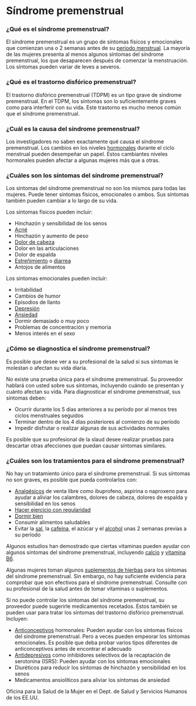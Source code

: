 Síndrome premenstrual
=====================


### ¿Qué es el síndrome premenstrual?


El síndrome premenstrual es un grupo de síntomas físicos y emocionales 
que comienzan una o 2 semanas antes de su [periodo menstrual](https://medlineplus.gov/spanish/menstruation.html). La mayoría de las mujeres presenta al menos algunos síntomas del síndrome 
premenstrual, los que desaparecen después de comenzar la menstruación. 
Los síntomas pueden variar de leves a severos.


### ¿Qué es el trastorno disfórico premenstrual?


El trastorno disfórico premenstrual (TDPM) es un tipo grave de síndrome 
premenstrual. En el TDPM, los síntomas son lo suficientemente graves como 
para interferir con su vida. Este trastorno es mucho menos común que el 
síndrome premenstrual.


### ¿Cuál es la causa del síndrome premenstrual?


Los investigadores no saben exactamente qué causa el síndrome 
premenstrual. Los cambios en los niveles [hormonales](https://medlineplus.gov/spanish/hormones.html) durante el ciclo 
menstrual pueden desempeñar un papel. Estos cambiantes niveles 
hormonales pueden afectar a algunas mujeres más que a otras.


### ¿Cuáles son los síntomas del síndrome premenstrual?


Los síntomas del síndrome premenstrual no son los mismos para todas 
las mujeres. Puede tener síntomas físicos, emocionales o ambos. Sus 
síntomas también pueden cambiar a lo largo de su vida.


Los síntomas físicos pueden incluir:


* Hinchazón y sensibilidad de los senos
* [Acné](https://medlineplus.gov/spanish/acne.html)
* Hinchazón y aumento de peso
* [Dolor de cabeza](https://medlineplus.gov/spanish/headache.html)
* Dolor en las articulaciones
* Dolor de espalda
* [Estreñimiento](https://medlineplus.gov/spanish/constipation.html) o [diarrea](https://medlineplus.gov/spanish/diarrhea.html)
* Antojos de alimentos


Los síntomas emocionales pueden incluir:


* Irritabilidad
* Cambios de humor
* Episodios de llanto
* [Depresión](https://medlineplus.gov/spanish/depression.html)
* [Ansiedad](https://medlineplus.gov/spanish/anxiety.html)
* Dormir demasiado o muy poco
* Problemas de concentración y memoria
* Menos interés en el sexo


### ¿Cómo se diagnostica el síndrome premenstrual?


Es posible que desee ver a su profesional de la salud si sus síntomas le 
molestan o afectan su vida diaria.


No existe una prueba única para el síndrome premenstrual. Su proveedor 
hablará con usted sobre sus síntomas, incluyendo cuándo se presentan y 
cuánto afectan su vida. Para diagnosticar el síndrome premenstrual, sus 
síntomas deben:


* Ocurrir durante los 5 días anteriores a su período por al menos tres ciclos 
menstruales seguidos
* Terminar dentro de los 4 días posteriores al comienzo de su período
* Impedir disfrutar o realizar algunas de sus actividades normales


Es posible que su profesional de la slaud desee realizar pruebas para 
descartar otras afecciones que puedan causar síntomas similares.


### ¿Cuáles son los tratamientos para el síndrome premenstrual?


No hay un tratamiento único para el síndrome premenstrual. Si sus 
síntomas no son graves, es posible que pueda controlarlos con:


* [Analgésicos](https://medlineplus.gov/spanish/painrelievers.html) de venta libre como ibuprofeno, aspirina o naproxeno para 
ayudar a aliviar los calambres, dolores de cabeza, dolores de espalda y 
sensibilidad en los senos
* [Hacer ejercicio con regularidad](https://medlineplus.gov/spanish/howmuchexercisedoineed.html)
* [Dormir bien](https://medlineplus.gov/spanish/healthysleep.html)
* Consumir alimentos saludables
* Evitar la [sal](https://medlineplus.gov/spanish/sodium.html), la [cafeína](https://medlineplus.gov/spanish/caffeine.html), el azúcar y el [alcohol](https://medlineplus.gov/spanish/alcohol.html) unas 2 semanas previas a 
su período


Algunos estudios han demostrado que ciertas vitaminas pueden ayudar 
con algunos síntomas del síndrome premenstrual, incluyendo [calcio](https://medlineplus.gov/spanish/calcium.html) y [vitamina B6](https://medlineplus.gov/spanish/bvitamins.html).


Algunas mujeres toman algunos [suplementos de hierbas](https://medlineplus.gov/spanish/herbalmedicine.html) para los 
síntomas del síndrome premenstrual. Sin embargo, no hay suficiente evidencia 
para comprobar que son efectivos para el síndrome premenstrual. Consulte 
con su profesional de la salud antes de tomar vitaminas o suplementos.


Si no puede controlar los síntomas del síndrome premenstrual, su 
proveedor puede sugerirle medicamentos recetados. Estos también se pueden 
usar para tratar los síntomas del trastorno disfórico premenstrual. Incluyen:


* [Anticonceptivos](https://medlineplus.gov/spanish/birthcontrol.html) hormonales: Pueden ayudar con los síntomas físicos del 
síndrome premenstrual. Pero a veces pueden empeorar los síntomas 
emocionales. Es posible que deba probar varios tipos diferentes de 
anticonceptivos antes de encontrar el adecuado
* [Antidepresivos](https://medlineplus.gov/spanish/antidepressants.html) como inhibidores selectivos de la recaptación de 
serotonina (ISRS): Pueden ayudar con los síntomas emocionales
* Diuréticos para reducir los síntomas de hinchazón y sensibilidad en los 
senos
* Medicamentos ansiolíticos para aliviar los síntomas de ansiedad


Oficina para la Salud de la Mujer en el Dept. de Salud y Servicios Humanos de los EE.UU.

